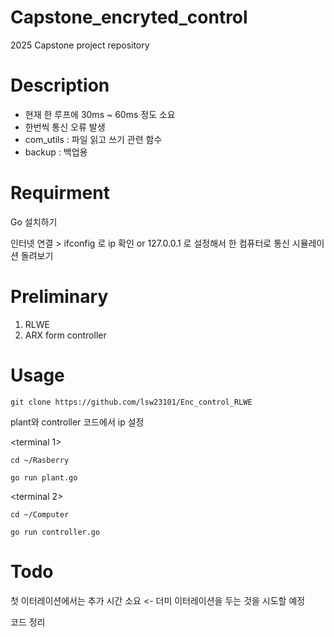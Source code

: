 Capstone_encryted_control
=============
2025 Capstone project repository

Description
====
- 현재 한 루프에 30ms ~ 60ms 정도 소요
- 한번씩 통신 오류 발생
- com_utils : 파일 읽고 쓰기 관련 함수
- backup : 백업용 


Requirment
=============
Go 설치하기

인터넷 연결 > ifconfig 로 ip 확인
or
127.0.0.1 로 설정해서 한 컴퓨터로 통신 시뮬레이션 돌려보기

Preliminary
===
1. RLWE
2. ARX form controller

Usage
=============



```
git clone https://github.com/lsw23101/Enc_control_RLWE
```


plant와 controller 코드에서 ip 설정

<terminal 1>
```
cd ~/Rasberry
```

```
go run plant.go
```

<terminal 2>
```
cd ~/Computer
```

```
go run controller.go
```

Todo
====

첫 이터레이션에서는 추가 시간 소요 <- 더미 이터레이션을 두는 것을 시도할 예정

코드 정리
